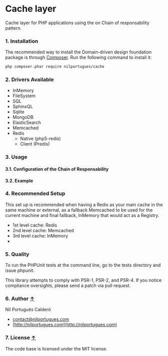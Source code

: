 # Cache layer
Cache layer for PHP applications using the on Chain of responsability pattern.

### 1. Installation

The recommended way to install the Domain-driven design foundation package is through [Composer](http://getcomposer.org). Run the following command to install it:

```sh
php composer.phar require nilportugues/cache
```

### 2. Drivers Available
- InMemory
- FileSystem
- SQL
- SphinxQL
- Sqlite
- MongoDB
- ElasticSearch
- Memcached
- Redis
  - Native (php5-redis)
  - Client (Predis)

### 3. Usage

#### 3.1. Configuration of the Chain of Responsability

#### 3.2. Example


### 4. Recommended Setup

This set up is recommended when having a Redis as your main cache in the same machine or external, as a fallback Memcached to be used for the current machine and final fallback, InMemory that would act as a Registry.

- 1st level cache: Redis
- 2nd level cache: Memcached
- 3rd level cache: InMemory
- 
### 5. Quality

To run the PHPUnit tests at the command line, go to the tests directory and issue phpunit.

This library attempts to comply with PSR-1, PSR-2, and PSR-4. If you notice compliance oversights, please send a patch via pull request.

### 6. Author [↑](#index_block)
Nil Portugués Calderó

 - <contact@nilportugues.com>
 - [http://nilportugues.com](http://nilportugues.com)

### 7. License [↑](#index_block)
The code base is licensed under the MIT license.

